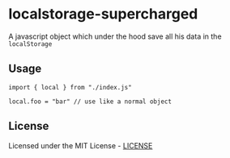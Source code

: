 # localstorage-supercharged

A javascript object which under the hood save all his data in the `localStorage`

## Usage

```
import { local } from "./index.js"

local.foo = "bar" // use like a normal object
```

## License

Licensed under the MIT License - [LICENSE](LICENSE)
